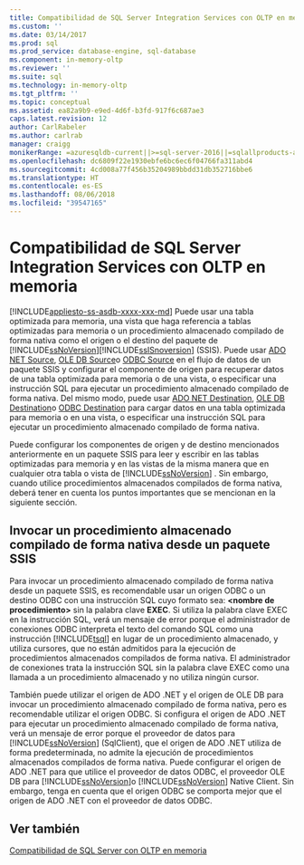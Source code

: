 ```yaml
---
title: Compatibilidad de SQL Server Integration Services con OLTP en memoria | Microsoft Docs
ms.custom: ''
ms.date: 03/14/2017
ms.prod: sql
ms.prod_service: database-engine, sql-database
ms.component: in-memory-oltp
ms.reviewer: ''
ms.suite: sql
ms.technology: in-memory-oltp
ms.tgt_pltfrm: ''
ms.topic: conceptual
ms.assetid: ea82a9b9-e9ed-4d6f-b3fd-917f6c687ae3
caps.latest.revision: 12
author: CarlRabeler
ms.author: carlrab
manager: craigg
monikerRange: =azuresqldb-current||>=sql-server-2016||=sqlallproducts-allversions||>=sql-server-linux-2017
ms.openlocfilehash: dc6809f22e1930ebfe6bc6ec6f04766fa311abd4
ms.sourcegitcommit: 4cd008a77f456b35204989bbdd31db352716bbe6
ms.translationtype: HT
ms.contentlocale: es-ES
ms.lasthandoff: 08/06/2018
ms.locfileid: "39547165"
---
```

# <a name="sql-server-integration-services-support-for-in-memory-oltp"></a>Compatibilidad de SQL Server Integration Services con OLTP en memoria
[!INCLUDE[appliesto-ss-asdb-xxxx-xxx-md](../../includes/appliesto-ss-asdb-xxxx-xxx-md.md)]
  Puede usar una tabla optimizada para memoria, una vista que haga referencia a tablas optimizadas para memoria o un procedimiento almacenado compilado de forma nativa como el origen o el destino del paquete de [!INCLUDE[ssNoVersion](../../includes/ssnoversion-md.md)][!INCLUDE[ssISnoversion](../../includes/ssisnoversion-md.md)] (SSIS). Puede usar [ADO NET Source](../../integration-services/data-flow/ado-net-source.md), [OLE DB Source](../../integration-services/data-flow/ole-db-source.md)o [ODBC Source](../../integration-services/data-flow/odbc-source.md) en el flujo de datos de un paquete SSIS y configurar el componente de origen para recuperar datos de una tabla optimizada para memoria o de una vista, o especificar una instrucción SQL para ejecutar un procedimiento almacenado compilado de forma nativa. Del mismo modo, puede usar [ADO NET Destination](../../integration-services/data-flow/ado-net-destination.md), [OLE DB Destination](../../integration-services/data-flow/ole-db-destination.md)o [ODBC Destination](../../integration-services/data-flow/odbc-destination.md) para cargar datos en una tabla optimizada para memoria o en una vista, o especificar una instrucción SQL para ejecutar un procedimiento almacenado compilado de forma nativa.  
  
 Puede configurar los componentes de origen y de destino mencionados anteriormente en un paquete SSIS para leer y escribir en las tablas optimizadas para memoria y en las vistas de la misma manera que en cualquier otra tabla o vista de [!INCLUDE[ssNoVersion](../../includes/ssnoversion-md.md)] . Sin embargo, cuando utilice procedimientos almacenados compilados de forma nativa, deberá tener en cuenta los puntos importantes que se mencionan en la siguiente sección.  
  
## <a name="invoking-a-natively-compiled-stored-procedure-from-an-ssis-package"></a>Invocar un procedimiento almacenado compilado de forma nativa desde un paquete SSIS  
 Para invocar un procedimiento almacenado compilado de forma nativa desde un paquete SSIS, es recomendable usar un origen ODBC o un destino ODBC con una instrucción SQL cuyo formato sea: **\<nombre de procedimiento>** sin la palabra clave **EXEC**. Si utiliza la palabra clave EXEC en la instrucción SQL, verá un mensaje de error porque el administrador de conexiones ODBC interpreta el texto del comando SQL como una instrucción [!INCLUDE[tsql](../../includes/tsql-md.md)] en lugar de un procedimiento almacenado, y utiliza cursores, que no están admitidos para la ejecución de procedimientos almacenados compilados de forma nativa. El administrador de conexiones trata la instrucción SQL sin la palabra clave EXEC como una llamada a un procedimiento almacenado y no utiliza ningún cursor.  
  
 También puede utilizar el origen de ADO .NET y el origen de OLE DB para invocar un procedimiento almacenado compilado de forma nativa, pero es recomendable utilizar el origen ODBC. Si configura el origen de ADO .NET para ejecutar un procedimiento almacenado compilado de forma nativa, verá un mensaje de error porque el proveedor de datos para [!INCLUDE[ssNoVersion](../../includes/ssnoversion-md.md)] (SqlClient), que el origen de ADO .NET utiliza de forma predeterminada, no admite la ejecución de procedimientos almacenados compilados de forma nativa. Puede configurar el origen de ADO .NET para que utilice el proveedor de datos ODBC, el proveedor OLE DB para [!INCLUDE[ssNoVersion](../../includes/ssnoversion-md.md)]o [!INCLUDE[ssNoVersion](../../includes/ssnoversion-md.md)] Native Client. Sin embargo, tenga en cuenta que el origen ODBC se comporta mejor que el origen de ADO .NET con el proveedor de datos ODBC.  
  
## <a name="see-also"></a>Ver también  
 [Compatibilidad de SQL Server con OLTP en memoria](../../relational-databases/in-memory-oltp/sql-server-support-for-in-memory-oltp.md)  
  
  
